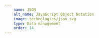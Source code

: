 ```yaml
---
    name: JSON
    alt_name: JavaScript Object Notation
    image: technologies/json.svg
    type: Data management
    order: 14
---
```

